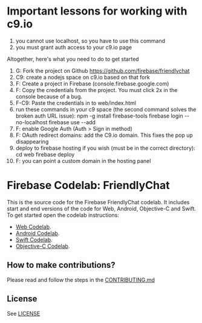 # Important lessons for working with c9.io

1) you cannot use localhost, so you have to use this command
2) you must grant auth access to your c9.io page

Altogether, here's what you need to do to get started

1) G: Fork the project on Github https://github.com/firebase/friendlychat
2) C9: create a nodejs space on c9.io based on that fork
3) F: Create a project in Firebase (console.firebase.google.com)
4) F: Copy the credentials from the project. You must click 2x in the console because of a bug.
5) F-C9: Paste the credentials in to web/index.html
6) run these commands in your c9 space (the second command solves the broken auth URL issue):
npm -g install firebase-tools
firebase login --no-localhost
firebase use --add
7) F: enable Google Auth (Auth > Sign in method)
8) F: OAuth redirect domains: add the C9.io domain.  This fixes the pop up disappearing
9) deploy to firebase hosting if you wish (must be in the correct directory):
cd web
firebase deploy
10) F: you can point a custom domain in the hosting panel

# Firebase Codelab: FriendlyChat

This is the source code for the Firebase FriendlyChat codelab. It includes start and end versions of the
code for Web, Android, Objective-C and Swift. To get started open the codelab instructions:

 - [Web Codelab](https://codelabs.developers.google.com/codelabs/firebase-web/).
 - [Android Codelab](https://codelabs.developers.google.com/codelabs/firebase-android/).
 - [Swift Codelab](https://codelabs.developers.google.com/codelabs/firebase-ios-swift/).
 - [Objective-C Codelab](https://codelabs.developers.google.com/codelabs/firebase-ios-objc/).


## How to make contributions?
Please read and follow the steps in the [CONTRIBUTING.md](CONTRIBUTING.md)


## License
See [LICENSE](LICENSE)
